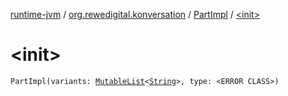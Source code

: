 [runtime-jvm](../../index.md) / [org.rewedigital.konversation](../index.md) / [PartImpl](index.md) / [&lt;init&gt;](./-init-.md)

# &lt;init&gt;

`PartImpl(variants: `[`MutableList`](https://kotlinlang.org/api/latest/jvm/stdlib/kotlin.collections/-mutable-list/index.html)`<`[`String`](https://kotlinlang.org/api/latest/jvm/stdlib/kotlin/-string/index.html)`>, type: <ERROR CLASS>)`